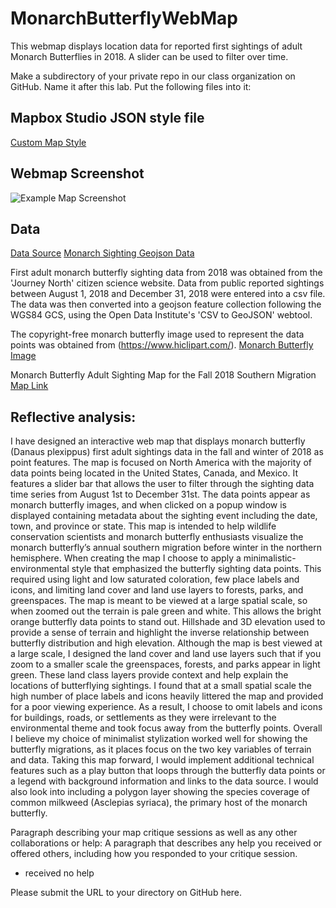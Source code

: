 # MonarchButterflyWebMap
This webmap displays location data for reported first sightings of adult Monarch Butterflies in 2018. A slider can be used to filter over time.

Make a subdirectory of your private repo in our class organization on GitHub. Name it after this lab.
Put the following files into it:

## Mapbox Studio JSON style file
[Custom Map Style](https://jagreen1.github.io/MonarchButterflyWebMap/Minimalist-Environmental_Style.json)

## Webmap Screenshot
![Example Map Screenshot](https://jagreen1.github.io/MonarchButterflyWebMap/Example_WebMap_Screenshot.PNG)


## Data
[Data Source](https://journeynorth.org/sightings/querylist.html?season=fall&map=monarch-adult-fall&year=2018&submit=View+Data)
[Monarch Sighting Geojson Data](https://jagreen1.github.io/MonarchButterflyWebMap/2018MonarchSightings.geojson)

First adult monarch butterfly sighting data from 2018 was obtained from the 'Journey North' citizen science website. Data from public reported sightings between August 1, 2018 and December 31, 2018 were entered into a csv file. The data was then converted into a geojson feature collection following the WGS84 GCS, using the Open Data Institute's 'CSV to GeoJSON' webtool. 

The copyright-free monarch butterfly image used to represent the data points was obtained from (https://www.hiclipart.com/).
[Monarch Butterfly Image](https://www.hiclipart.com/free-transparent-background-png-clipart-qdsai)

Monarch Butterfly Adult Sighting Map for the Fall 2018 Southern Migration
[Map Link](https://jagreen1.github.io/MonarchButterflyWebMap/JAG_Geob472_Lab1_v4.html)


## Reflective analysis:
I have designed an interactive web map that displays monarch butterfly (Danaus plexippus) first adult sightings data in the fall and winter of 2018 as point features. The map is focused on North America with the majority of data points being located in the United States, Canada, and Mexico. It features a slider bar that allows the user to filter through the sighting data time series from August 1st to December 31st.  The data points appear as monarch butterfly images, and when clicked on a popup window is displayed containing metadata about the sighting event including the date, town, and province or state. This map is intended to help wildlife conservation scientists and monarch butterfly enthusiasts visualize the monarch butterfly’s annual southern migration before winter in the northern hemisphere. 
When creating the map I choose to apply a minimalistic-environmental style that emphasized the butterfly sighting data points. This required using light and low saturated coloration, few place labels and icons, and limiting land cover and land use layers to forests, parks, and greenspaces.  The map is meant to be viewed at a large spatial scale, so when zoomed out the terrain is pale green and white. This allows the bright orange butterfly data points to stand out. Hillshade and 3D elevation used to provide a sense of terrain and highlight the inverse relationship between butterfly distribution and high elevation. Although the map is best viewed at a large scale, I designed the land cover and land use layers such that if you zoom to a smaller scale the greenspaces, forests, and parks appear in light green. These land class layers provide context and help explain the locations of butterflying sightings. I found that at a small spatial scale the high number of place labels and icons heavily littered the map and provided for a poor viewing experience. As a result, I choose to omit labels and icons for buildings, roads, or settlements as they were irrelevant to the environmental theme and took focus away from the butterfly points. Overall I believe my choice of minimalist stylization worked well for showing the butterfly migrations, as it places focus on the two key variables of terrain and data. 
Taking this map forward, I would implement additional technical features such as a play button that loops through the butterfly data points or a legend with background information and links to the data source. I would also look into including a polygon layer showing the species coverage of common milkweed (Asclepias syriaca), the primary host of the monarch butterfly.


Paragraph describing your map critique sessions as well as any other collaborations or help: A paragraph that describes any help you received or offered others, including how you responded to your critique session.
- received no help

Please submit the URL to your directory on GitHub here.


